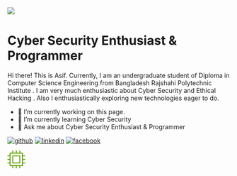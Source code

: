 <img src="https://media.licdn.com/dms/image/v2/D5616AQHNA6VqnmE51A/profile-displaybackgroundimage-shrink_350_1400/profile-displaybackgroundimage-shrink_350_1400/0/1734268859556?e=1740009600&v=beta&t=UyIu3QhUJe8W_-Yb62jpHjyC3JvZ-pUh2njB6QWmCQ0">
<h1>Cyber Security Enthusiast & Programmer</h1> 


<p>
Hi there! This is Asif. Currently, I am an undergraduate student of Diploma in Computer Science Engineering from Bangladesh Rajshahi Polytechnic Institute . I am very much enthusiastic about Cyber Security and Ethical Hacking . Also I enthusiastically exploring new technologies eager to do.

</p>

- 🔭 I’m currently working on this page. 
- 🌱 I’m currently learning Cyber Security 
- 💬 Ask me about Cyber Security Enthusiast & Programmer 


[<img src='https://cdn.jsdelivr.net/npm/simple-icons@3.0.1/icons/github.svg' alt='github' height='40'>](https://github.com/https://github.com/AA-Asif)  [<img src='https://cdn.jsdelivr.net/npm/simple-icons@3.0.1/icons/linkedin.svg' alt='linkedin' height='40'>](https://www.linkedin.com/in/https://www.linkedin.com/in/md-asif83//) [<img src='https://cdn.jsdelivr.net/npm/simple-icons@3.0.1/icons/facebook.svg' alt='facebook' height='40'>](https://www.facebook.com/https://www.facebook.com/md.asif.932770)  
 

<a href='https://docs.github.com/en/developers'><img src='https://raw.githubusercontent.com/acervenky/animated-github-badges/master/assets/devbadge.gif' width='40' height='40'></a> 





